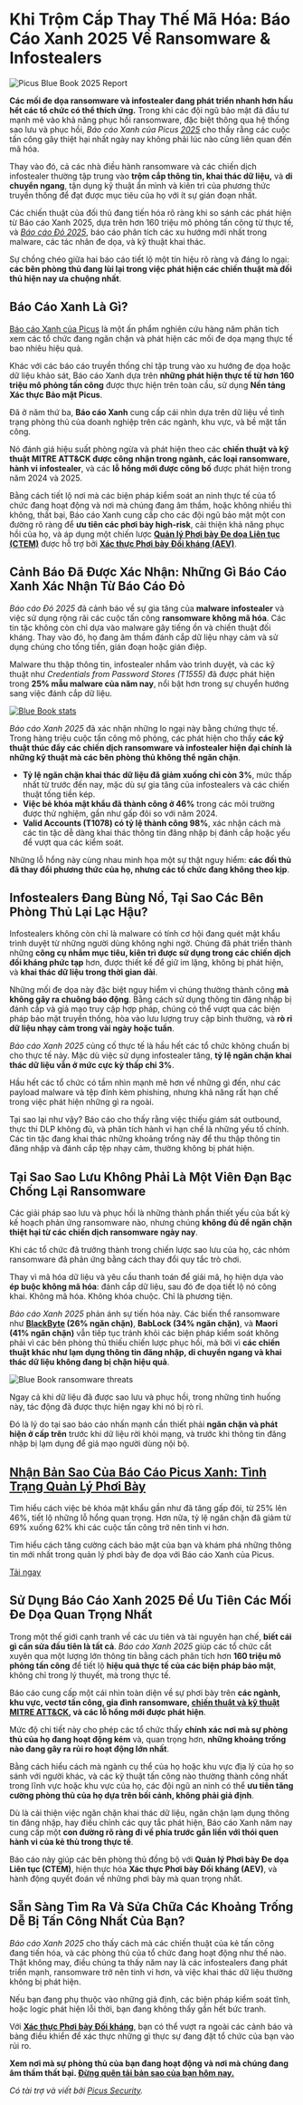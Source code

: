 # Khi Trộm Cắp Thay Thế Mã Hóa: Báo Cáo Xanh 2025 Về Ransomware & Infostealers

![Picus Blue Book 2025 Report](https://www.bleepstatic.com/content/posts/2025/08/12/picus-blue-book.jpg)

**Các mối đe dọa ransomware và infostealer đang phát triển nhanh hơn hầu hết các tổ chức có thể thích ứng.** Trong khi các đội ngũ bảo mật đã đầu tư mạnh mẽ vào khả năng phục hồi ransomware, đặc biệt thông qua hệ thống sao lưu và phục hồi, _Báo cáo Xanh của Picus [2025](https://hubs.li/Q03C8BJr0)_ cho thấy rằng các cuộc tấn công gây thiệt hại nhất ngày nay không phải lúc nào cũng liên quan đến mã hóa.

Thay vào đó, cả các nhà điều hành ransomware và các chiến dịch infostealer thường tập trung vào **trộm cắp thông tin, khai thác dữ liệu,** và **di chuyển ngang**, tận dụng kỹ thuật ẩn mình và kiên trì của phương thức truyền thống để đạt được mục tiêu của họ với ít sự gián đoạn nhất.

Các chiến thuật của đối thủ đang tiến hóa rõ ràng khi so sánh các phát hiện từ Báo cáo Xanh 2025, dựa trên hơn 160 triệu mô phỏng tấn công từ thực tế, và _[Báo cáo Đỏ 2025](https://www.picussecurity.com/red-report)_, báo cáo phân tích các xu hướng mới nhất trong malware, các tác nhân đe dọa, và kỹ thuật khai thác.

Sự chồng chéo giữa hai báo cáo tiết lộ một tín hiệu rõ ràng và đáng lo ngại: **các bên phòng thủ đang lùi lại trong việc phát hiện các chiến thuật mà đối thủ hiện nay ưa chuộng nhất**.

## Báo Cáo Xanh Là Gì?

[Báo cáo Xanh của Picus](https://www.picussecurity.com/blue-report) là một ấn phẩm nghiên cứu hàng năm phân tích xem các tổ chức đang ngăn chặn và phát hiện các mối đe dọa mạng thực tế bao nhiêu hiệu quả.

Khác với các báo cáo truyền thống chỉ tập trung vào xu hướng đe dọa hoặc dữ liệu khảo sát, Báo cáo Xanh dựa trên **những phát hiện thực tế từ hơn 160 triệu mô phỏng tấn công** được thực hiện trên toàn cầu, sử dụng **Nền tảng Xác thực Bảo mật Picus**.

Đã ở năm thứ ba, **Báo cáo Xanh** cung cấp cái nhìn dựa trên dữ liệu về tình trạng phòng thủ của doanh nghiệp trên các ngành, khu vực, và bề mặt tấn công.

Nó đánh giá hiệu suất phòng ngừa và phát hiện theo các **chiến thuật và kỹ thuật MITRE ATT&CK được công nhận trong ngành, các loại ransomware, hành vi infostealer**, và các **lỗ hổng mới được công bố** được phát hiện trong năm 2024 và 2025.

Bằng cách tiết lộ nơi mà các biện pháp kiểm soát an ninh thực tế của tổ chức đang hoạt động và nơi mà chúng đang âm thầm, hoặc không nhiều thì không, thất bại, Báo cáo Xanh cung cấp cho các đội ngũ bảo mật một con đường rõ ràng để **ưu tiên các phơi bày high-risk**, cải thiện khả năng phục hồi của họ, và áp dụng một chiến lược **[Quản lý Phơi bày Đe dọa Liên tục (CTEM)](https://www.picussecurity.com/continuous-threat-exposure-management)** được hỗ trợ bởi **[Xác thực Phơi bày Đối kháng (AEV)](https://www.picussecurity.com/use-case/adversarial-exposure-validation)**.

## Cảnh Báo Đã Được Xác Nhận: Những Gì Báo Cáo Xanh Xác Nhận Từ Báo Cáo Đỏ

_Báo cáo Đỏ 2025_ đã cảnh báo về sự gia tăng của **malware infostealer** và việc sử dụng rộng rãi các cuộc tấn công **ransomware không mã hóa**. Các tin tặc không còn chỉ dựa vào malware gây tiếng ồn và chiến thuật đối kháng. Thay vào đó, họ đang âm thầm đánh cắp dữ liệu nhạy cảm và sử dụng chúng cho tống tiền, gián đoạn hoặc gián điệp.

Malware thu thập thông tin, infostealer nhắm vào trình duyệt, và các kỹ thuật như _Credentials from Password Stores (T1555)_ đã được phát hiện trong **25% mẫu malware của năm nay**, nổi bật hơn trong sự chuyển hướng sang việc đánh cắp dữ liệu.

[![Blue Book stats](https://www.bleepstatic.com/images/news/security/p/picus/blue-book/blue-book-download-now.jpg)](https://hubs.li/Q03C8BJr0)

  
_Báo cáo Xanh 2025_ đã xác nhận những lo ngại này bằng chứng thực tế. Trong hàng triệu cuộc tấn công mô phỏng, các phát hiện cho thấy **các kỹ thuật thúc đẩy các chiến dịch ransomware và infostealer hiện đại chính là những kỹ thuật mà các bên phòng thủ không thể ngăn chặn**.

* **Tỷ lệ ngăn chặn khai thác dữ liệu đã giảm xuống chỉ còn 3%**, mức thấp nhất từ trước đến nay, mặc dù sự gia tăng của infostealers và các chiến thuật tống tiền kép.
* **Việc bẻ khóa mật khẩu đã thành công ở 46%** trong các môi trường được thử nghiệm, gần như gấp đôi so với năm 2024.
* **Valid Accounts (T1078) có tỷ lệ thành công 98%**, xác nhận cách mà các tin tặc dễ dàng khai thác thông tin đăng nhập bị đánh cắp hoặc yếu để vượt qua các kiểm soát.

Những lỗ hổng này cùng nhau minh họa một sự thật nguy hiểm: **các đối thủ đã thay đổi phương thức của họ, nhưng các tổ chức đang không theo kịp**.

## Infostealers Đang Bùng Nổ, Tại Sao Các Bên Phòng Thủ Lại Lạc Hậu?

Infostealers không còn chỉ là malware có tính cơ hội đang quét mật khẩu trình duyệt từ những người dùng không nghi ngờ. Chúng đã phát triển thành những **công cụ nhắm mục tiêu, kiên trì được sử dụng trong các chiến dịch đối kháng phức tạp** hơn, được thiết kế để giữ im lặng, không bị phát hiện, và **khai thác dữ liệu trong thời gian dài**.

Những mối đe dọa này đặc biệt nguy hiểm vì chúng thường thành công **mà không gây ra chuông báo động**. Bằng cách sử dụng thông tin đăng nhập bị đánh cắp và giả mạo truy cập hợp pháp, chúng có thể vượt qua các biện pháp bảo mật truyền thống, hòa vào lưu lượng truy cập bình thường, và **rò rỉ dữ liệu nhạy cảm trong vài ngày hoặc tuần**.

_Báo cáo Xanh 2025_ củng cố thực tế là hầu hết các tổ chức không chuẩn bị cho thực tế này. Mặc dù việc sử dụng infostealer tăng, **tỷ lệ ngăn chặn khai thác dữ liệu vẫn ở mức cực kỳ thấp chỉ 3%**.

Hầu hết các tổ chức có tầm nhìn mạnh mẽ hơn về những gì đến, như các payload malware và tệp đính kèm phishing, nhưng khả năng rất hạn chế trong việc phát hiện những gì ra ngoài.

Tại sao lại như vậy? Báo cáo cho thấy rằng việc thiếu giám sát outbound, thực thi DLP không đủ, và phân tích hành vi hạn chế là những yếu tố chính. Các tin tặc đang khai thác những khoảng trống này để thu thập thông tin đăng nhập và đánh cắp tệp nhạy cảm, thường không bị phát hiện.

## Tại Sao Sao Lưu Không Phải Là Một Viên Đạn Bạc Chống Lại Ransomware

Các giải pháp sao lưu và phục hồi là những thành phần thiết yếu của bất kỳ kế hoạch phản ứng ransomware nào, nhưng chúng **không đủ để ngăn chặn thiệt hại từ các chiến dịch ransomware ngày nay**.

Khi các tổ chức đã trưởng thành trong chiến lược sao lưu của họ, các nhóm ransomware đã phản ứng bằng cách thay đổi quy tắc trò chơi.

Thay vì mã hóa dữ liệu và yêu cầu thanh toán để giải mã, họ hiện dựa vào **ép buộc không mã hóa**: đánh cắp dữ liệu, sau đó đe dọa tiết lộ nó công khai. Không mã hóa. Không khóa chuộc. Chỉ là phương tiện.

_Báo cáo Xanh 2025_ phản ánh sự tiến hóa này. Các biến thể ransomware như **[BlackByte](https://www.picussecurity.com/resource/ttps-used-by-blackbyte-ransomware-targeting-critical-infrastructure) (26% ngăn chặn)**, **BabLock (34% ngăn chặn)**, và **Maori (41% ngăn chặn)** vẫn tiếp tục tránh khỏi các biện pháp kiểm soát không phải vì các bên phòng thủ thiếu chiến lược phục hồi, mà bởi vì **các chiến thuật khác như lạm dụng thông tin đăng nhập, di chuyển ngang và khai thác dữ liệu không đang bị chặn hiệu quả**.

![Blue Book ransomware threats](https://www.bleepstatic.com/images/news/security/p/picus/blue-book/blue-book-ransomware-threats.jpg)

Ngay cả khi dữ liệu đã được sao lưu và phục hồi, trong những tình huống này, tác động đã được thực hiện ngay khi nó bị rò rỉ.

Đó là lý do tại sao báo cáo nhấn mạnh cần thiết phải **ngăn chặn và phát hiện ở cấp trên** trước khi dữ liệu rời khỏi mạng, và trước khi thông tin đăng nhập bị lạm dụng để giả mạo người dùng nội bộ.

## [Nhận Bản Sao Của Báo Cáo Picus Xanh: Tình Trạng Quản Lý Phơi Bày](https://hubs.li/Q03C8BJr0)

Tìm hiểu cách việc bẻ khóa mật khẩu gần như đã tăng gấp đôi, từ 25% lên 46%, tiết lộ những lỗ hổng quan trọng. Hơn nữa, tỷ lệ ngăn chặn đã giảm từ 69% xuống 62% khi các cuộc tấn công trở nên tinh vi hơn.

Tìm hiểu cách tăng cường cách bảo mật của bạn và khám phá những thông tin mới nhất trong quản lý phơi bày đe dọa với Báo cáo Xanh của Picus.

[Tải ngay](https://hubs.li/Q03C8BJr0)

## Sử Dụng Báo Cáo Xanh 2025 Để Ưu Tiên Các Mối Đe Dọa Quan Trọng Nhất

Trong một thế giới cạnh tranh về các ưu tiên và tài nguyên hạn chế, **biết cái gì cần sửa đầu tiên là tất cả**. _Báo cáo Xanh 2025_ giúp các tổ chức cắt xuyên qua một lượng lớn thông tin bằng cách phân tích hơn **160 triệu mô phỏng tấn công** để tiết lộ **hiệu quả thực tế của các biện pháp bảo mật**, không chỉ trong lý thuyết, mà trong thực tế.

Báo cáo cung cấp một cái nhìn toàn diện về sự phơi bày trên **các ngành, khu vực, vectơ tấn công, gia đình ransomware, [chiến thuật và kỹ thuật MITRE ATT&CK](https://www.picussecurity.com/mitre-attack-framework), và các lỗ hổng mới được phát hiện**.

Mức độ chi tiết này cho phép các tổ chức thấy **chính xác nơi mà sự phòng thủ của họ đang hoạt động kém** và, quan trọng hơn, **những khoảng trống nào đang gây ra rủi ro hoạt động lớn nhất**.

Bằng cách hiểu cách mà ngành cụ thể của họ hoặc khu vực địa lý của họ so sánh với người khác, và các kỹ thuật tấn công nào thường thành công nhất trong lĩnh vực hoặc khu vực của họ, các đội ngũ an ninh có thể **ưu tiên tăng cường phòng thủ của họ dựa trên bối cảnh, không phải giả định**.

Dù là cải thiện việc ngăn chặn khai thác dữ liệu, ngăn chặn lạm dụng thông tin đăng nhập, hay điều chỉnh các quy tắc phát hiện, Báo cáo Xanh năm nay cung cấp một **con đường rõ ràng đi về phía trước gắn liền với thói quen hành vi của kẻ thù trong thực tế**.

Báo cáo này giúp các bên phòng thủ đồng bộ với **Quản lý Phơi bày Đe dọa Liên tục (CTEM)**, hiện thực hóa **Xác thực Phơi bày Đối kháng (AEV)**, và hành động quyết đoán về những phơi bày mà quan trọng nhất.

## Sẵn Sàng Tìm Ra Và Sửa Chữa Các Khoảng Trống Dễ Bị Tấn Công Nhất Của Bạn?

_Báo cáo Xanh 2025_ cho thấy cách mà các chiến thuật của kẻ tấn công đang tiến hóa, và các phòng thủ của tổ chức đang hoạt động như thế nào. Thật không may, điều chúng ta thấy năm nay là các infostealers đang phát triển mạnh, ransomware trở nên tinh vi hơn, và việc khai thác dữ liệu thường không bị phát hiện.

Nếu bạn đang phụ thuộc vào những giả định, các biện pháp kiểm soát tĩnh, hoặc logic phát hiện lỗi thời, bạn đang không thấy gần hết bức tranh.

Với **[Xác thực Phơi bày Đối kháng](https://www.picussecurity.com/use-case/adversarial-exposure-validation)**, bạn có thể vượt ra ngoài các cảnh báo và bảng điều khiển để xác thực những gì thực sự đang đặt tổ chức của bạn vào rủi ro.

**Xem nơi mà sự phòng thủ của bạn đang hoạt động và nơi mà chúng đang âm thầm thất bại. [Đừng quên tải bản sao của bạn hôm nay.](https://hubs.li/Q03C8BJr0)**

_Có tài trợ và viết bởi [Picus Security](https://hubs.li/Q03C8BJr0)._